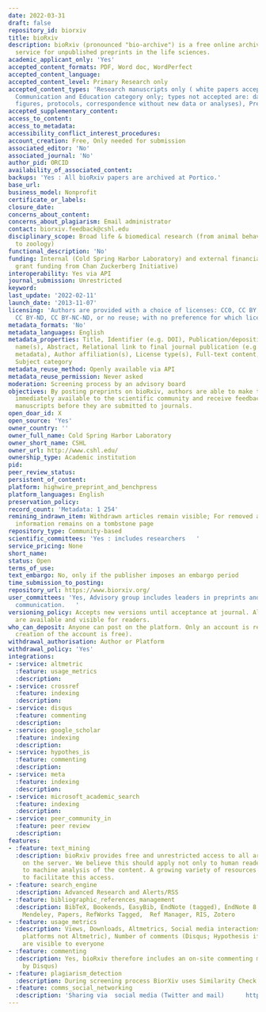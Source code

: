 ```yaml
---
date: 2022-03-31
draft: false
repository_id: biorxiv
title: bioRxiv
description: bioRxiv (pronounced "bio-archive") is a free online archive and distribution
  service for unpublished preprints in the life sciences.
academic_applicant_only: 'Yes'
accepted_content_formats: PDF, Word doc, WordPerfect
accepted_content_language:
accepted_content_level: Primary Research only
accepted_content_types: 'Research manuscripts only ( white papers accepted in Scientific
  Communication and Education category only; types not accepted are: datasets, theses,
  figures, protocols, correspondence without new data or analyses), Preprints'
accepted_supplementary_content:
access_to_content:
access_to_metadata:
accessibility_conflict_interest_procedures:
account_creation: Free, Only needed for submission
associated_editor: 'No'
associated_journal: 'No'
author_pid: ORCID
availability_of_associated_content:
backups: 'Yes : All bioRxiv papers are archived at Portico.'
base_url:
business_model: Nonprofit
certificate_or_labels:
closure_date:
concerns_about_content:
concerns_about_plagiarism: Email administrator
contact: biorxiv.feedback@cshl.edu
disciplinary_scope: Broad life & biomedical research (from animal behaviour and cognition
  to zoology)
functional_description: 'No'
funding: Internal (Cold Spring Harbor Laboratory) and external financial support (multiyear
  grant funding from Chan Zuckerberg Initiative)
interoperability: Yes via API
journal_submission: Unrestricted
keyword:
last_update: '2022-02-11'
launch_date: '2013-11-07'
licensing: 'Authors are provided with a choice of licenses: CC0, CC BY, CC BY-NC,
  CC BY-ND, CC BY-NC-ND, or no reuse; with no preference for which license chosen'
metadata_formats: 'No'
metadata_languages: English
metadata_properties: Title, Identifier (e.g. DOI), Publication/deposition date, Author
  name(s), Abstract, Relational link to final journal publication (e.g. in crossref
  metadata), Author affiliation(s), License type(s), Full-text content, References,
  Subject category
metadata_reuse_method: Openly available via API
metadata_reuse_permission: Never asked
moderation: Screening process by an advisory board
objectives: By posting preprints on bioRxiv, authors are able to make their findings
  immediately available to the scientific community and receive feedback on draft
  manuscripts before they are submitted to journals.
open_doar_id: X
open_source: 'Yes'
owner_country: ''
owner_full_name: Cold Spring Harbor Laboratory
owner_short_name: CSHL
owner_url: http://www.cshl.edu/
ownership_type: Academic institution
pid:
peer_review_status:
persistent_of_content:
platform: highwire_preprint_and_benchpress
platform_languages: English
preservation_policy:
record_count: 'Metadata: 1 254'
remining_indrawn_item: Withdrawn articles remain visible; For removed articles, basic
  information remains on a tombstone page
repository_type: Community-based
scientific_committees: 'Yes : includes researchers   '
service_pricing: None
short_name:
status: Open
terms_of_use:
text_embargo: No, only if the publisher imposes an embargo period
time_submission_to_posting:
repository_url: https://www.biorxiv.org/
user_committees: 'Yes, Advisory group includes leaders in preprints and scholarly
  communication.   '
versioning_policy: Accepts new versions until acceptance at journal. All versions
  are available and visible for readers.
who_can_deposit: Anyone can post on the platform. Only an account is required ( The
  creation of the account is free).
withdrawal_authorisation: Author or Platform
withdrawal_policy: 'Yes'
integrations:
- :service: altmetric
  :feature: usage_metrics
  :description:
- :service: crossref
  :feature: indexing
  :description:
- :service: disqus
  :feature: commenting
  :description:
- :service: google_scholar
  :feature: indexing
  :description:
- :service: hypothes_is
  :feature: commenting
  :description:
- :service: meta
  :feature: indexing
  :description:
- :service: microsoft_academic_search
  :feature: indexing
  :description:
- :service: peer_community_in
  :feature: peer review
  :description:
features:
- :feature: text_mining
  :description: bioRxiv provides free and unrestricted access to all articles posted
    on the server. We believe this should apply not only to human readers but also
    to machine analysis of the content. A growing variety of resources have been created
    to facilitate this access.
- :feature: search_engine
  :description: Advanced Research and Alerts/RSS
- :feature: bibliographic_references_management
  :description: BibTeX, Bookends, EasyBib, EndNote (tagged), EndNote 8 (xml), Medlars,
    Mendeley, Papers, RefWorks Tagged,  Ref Manager, RIS, Zotero
- :feature: usage_metrics
  :description: Views, Downloads, Altmetrics, Social media interactions (from individual
    platforms not Altmetric), Number of comments (Disqus; Hypothesis if loaded). Those
    are visible to everyone
- :feature: commenting
  :description: Yes, bioRxiv therefore includes an on-site commenting mechanism (powered
    by Disqus)
- :feature: plagiarism_detection
  :description: During screening process BiorXiv uses Similarity Check software
- :feature: comms_social_networking
  :description: 'Sharing via  social media (Twitter and mail)      https://twitter.com/biorxivpreprint'
---
```



